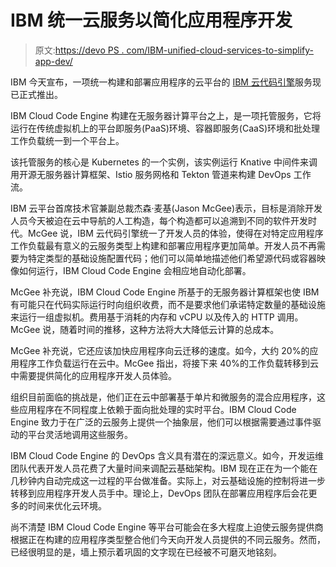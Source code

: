 # IBM 统一云服务以简化应用程序开发

> 原文:[https://devo PS . com/IBM-unified-cloud-services-to-simplify-app-dev/](https://devops.com/ibm-unifies-cloud-services-to-simplify-app-dev/)

IBM 今天宣布，一项统一构建和部署应用程序的云平台的 [IBM 云代码引擎](https://developer.ibm.com/blogs/cloud-made-easy/)服务现已正式推出。

IBM Cloud Code Engine 构建在无服务器计算平台之上，是一项托管服务，它将运行在传统虚拟机上的平台即服务(PaaS)环境、容器即服务(CaaS)环境和批处理工作负载统一到一个平台上。

该托管服务的核心是 Kubernetes 的一个实例，该实例运行 Knative 中间件来调用开源无服务器计算框架、Istio 服务网格和 Tekton 管道来构建 DevOps 工作流。

IBM 云平台首席技术官兼副总裁杰森·麦基(Jason McGee)表示，目标是消除开发人员今天被迫在云中导航的人工构造，每个构造都可以追溯到不同的软件开发时代。McGee 说，IBM 云代码引擎统一了开发人员的体验，使得在对特定应用程序工作负载最有意义的云服务类型上构建和部署应用程序更加简单。开发人员不再需要为特定类型的基础设施配置代码；他们可以简单地描述他们希望源代码或容器映像如何运行，IBM Cloud Code Engine 会相应地自动化部署。

McGee 补充说，IBM Cloud Code Engine 所基于的无服务器计算框架也使 IBM 有可能只在代码实际运行时向组织收费，而不是要求他们承诺特定数量的基础设施来运行一组虚拟机。费用基于消耗的内存和 vCPU 以及传入的 HTTP 调用。McGee 说，随着时间的推移，这种方法将大大降低云计算的总成本。

McGee 补充说，它还应该加快应用程序向云迁移的速度。如今，大约 20%的应用程序工作负载运行在云中。McGee 指出，将接下来 40%的工作负载转移到云中需要提供简化的应用程序开发人员体验。

组织目前面临的挑战是，他们正在云中部署基于单片和微服务的混合应用程序，这些应用程序在不同程度上依赖于面向批处理的实时平台。IBM Cloud Code Engine 致力于在广泛的云服务上提供一个抽象层，他们可以根据需要通过事件驱动的平台灵活地调用这些服务。

IBM Cloud Code Engine 的 DevOps 含义具有潜在的深远意义。如今，开发运维团队代表开发人员花费了大量时间来调配云基础架构。IBM 现在正在为一个能在几秒钟内自动完成这一过程的平台做准备。实际上，对云基础设施的控制将进一步转移到应用程序开发人员手中。理论上，DevOps 团队在部署应用程序后会花更多的时间来优化云环境。

尚不清楚 IBM Cloud Code Engine 等平台可能会在多大程度上迫使云服务提供商根据正在构建的应用程序类型整合他们今天向开发人员提供的不同云服务。然而，已经很明显的是，墙上预示着巩固的文字现在已经被不可磨灭地铭刻。